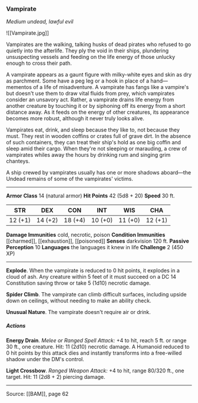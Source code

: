 ### Vampirate
_Medium undead, lawful evil_

![[Vampirate.jpg]]

Vampirates are the walking, talking husks of dead pirates who refused to go quietly into the afterlife. They ply the void in their ships, plundering unsuspecting vessels and feeding on the life energy of those unlucky enough to cross their path.

A vampirate appears as a gaunt figure with milky-white eyes and skin as dry as parchment. Some have a peg leg or a hook in place of a hand—mementos of a life of misadventure. A vampirate has fangs like a vampire's but doesn't use them to draw vital fluids from prey, which vampirates consider an unsavory act. Rather, a vampirate drains life energy from another creature by touching it or by siphoning off its energy from a short distance away. As it feeds on the energy of other creatures, its appearance becomes more robust, although it never truly looks alive.

Vampirates eat, drink, and sleep because they like to, not because they must. They rest in wooden coffins or crates full of grave dirt. In the absence of such containers, they can treat their ship's hold as one big coffin and sleep amid their cargo. When they're not sleeping or marauding, a crew of vampirates whiles away the hours by drinking rum and singing grim chanteys.

A ship crewed by vampirates usually has one or more shadows aboard—the Undead remains of some of the vampirates' victims.




---

**Armor Class** 14 (natural armor)
**Hit Points** 42 (5d8 + 20)
**Speed** 30 ft.

| STR     | DEX     | CON     | INT     | WIS     | CHA     |
|---------|---------|---------|---------|---------|---------|
| 12 (+1) | 14 (+2) | 18 (+4) | 10 (+0) | 11 (+0) | 12 (+1) |

**Damage Immunities** cold, necrotic, poison
**Condition Immunities** [[charmed]], [[exhaustion]], [[poisoned]]
**Senses** darkvision 120 ft.
**Passive Perception** 10
**Languages** the languages it knew in life
**Challenge** 2 (450 XP)

---

**Explode**. When the vampirate is reduced to 0 hit points, it explodes in a cloud of ash. Any creature within 5 feet of it must succeed on a DC 14 Constitution saving throw or take 5 (1d10) necrotic damage.

**Spider Climb**. The vampirate can climb difficult surfaces, including upside down on ceilings, without needing to make an ability check.

**Unusual Nature**. The vampirate doesn't require air or drink.

##### Actions
**Energy Drain**. _Melee or Ranged Spell Attack:_ +4 to hit, reach 5 ft. or range 30 ft., one creature. Hit: 11 (2d10) necrotic damage. A Humanoid reduced to 0 hit points by this attack dies and instantly transforms into a free-willed shadow under the DM's control.

**Light Crossbow**. _Ranged Weapon Attack:_ +4 to hit, range 80/320 ft., one target. Hit: 11 (2d8 + 2) piercing damage.


---

Source: [[BAM]], page 62